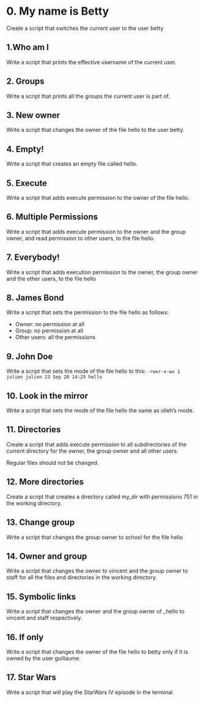# 0. My name is Betty
Create a script that switches the current user to the user betty
## 1.Who am I
Write a script that prints the effective username of the current user.
## 2. Groups
Write a script that prints all the groups the current user is part of.
## 3. New owner
Write a script that changes the owner of the file hello to the user betty.
## 4. Empty!
Write a script that creates an empty file called hello.
## 5. Execute
Write a script that adds execute permission to the owner of the file hello.
## 6. Multiple Permissions
Write a script that adds execute permission to the owner and the group owner, and read permission to other users, to the file hello.
## 7. Everybody!
Write a script that adds execution permission to the owner, the group owner and the other users, to the file hello
## 8. James Bond
Write a script that sets the permission to the file hello as follows:

* Owner: no permission at all
* Group: no permission at all
* Other users: all the permissions
## 9. John Doe
Write a script that sets the mode of the file hello to this:
`-rwxr-x-wx 1 julien julien 23 Sep 20 14:25 hello`
## 10. Look in the mirror
Write a script that sets the mode of the file hello the same as olleh’s mode.
## 11. Directories
Create a script that adds execute permission to all subdirectories of the current directory for the owner, the group owner and all other users.

Regular files should not be changed.
## 12. More directories
Create a script that creates a directory called my_dir with permissions 751 in the working directory.
## 13. Change group
Write a script that changes the group owner to school for the file hello
## 14. Owner and group
Write a script that changes the owner to vincent and the group owner to staff for all the files and directories in the working directory.
## 15. Symbolic links
Write a script that changes the owner and the group owner of _hello to vincent and staff respectively.
## 16. If only
Write a script that changes the owner of the file hello to betty only if it is owned by the user guillaume.
## 17. Star Wars
Write a script that will play the StarWars IV episode in the terminal.
